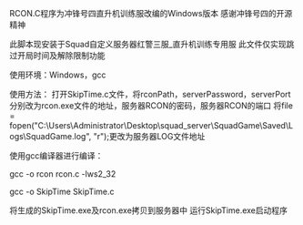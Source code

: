 RCON.C程序为冲锋号四直升机训练服改编的Windows版本
感谢冲锋号四的开源精神

此脚本现安装于Squad自定义服务器红警三服_直升机训练专用服
此文件仅实现跳过开局时间及解除限制功能

使用环境：Windows，gcc

使用方法：
打开SkipTime.c文件，将rconPath，serverPassword，serverPort分别改为rcon.exe文件的地址，服务器RCON的密码，服务器RCON的端口
将file = fopen("C:\\Users\\Administrator\\Desktop\\squad_server\\SquadGame\\Saved\\Logs\\SquadGame.log", "r");更改为服务器LOG文件地址

使用gcc编译器进行编译：

gcc -o rcon rcon.c -lws2_32

gcc -o SkipTime SkipTime.c

将生成的SkipTime.exe及rcon.exe拷贝到服务器中
运行SkipTime.exe启动程序
